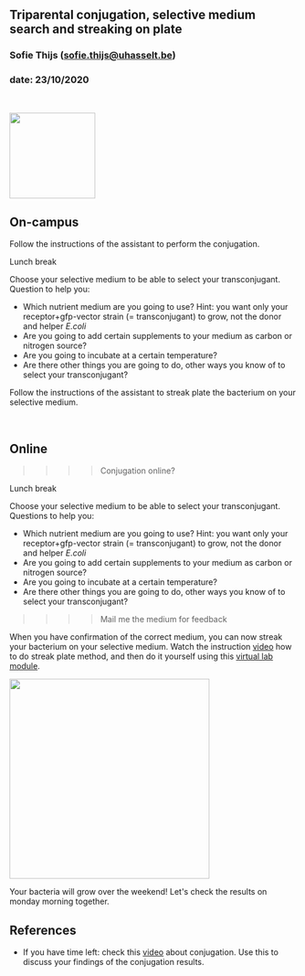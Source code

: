## Triparental conjugation, selective medium search and streaking on plate
### Sofie Thijs (sofie.thijs@uhasselt.be)
### date: 23/10/2020


&nbsp;
&nbsp;


<img src="https://www.nature.com/news/2001/011119/images/ecoli_160.jpg" width="150px">


## On-campus

Follow the instructions of the assistant to perform the conjugation.

Lunch break

Choose your selective medium to be able to select your transconjugant. Question to help you:  
- Which nutrient medium are you going to use? Hint: you want only your receptor+gfp-vector strain (= transconjugant) to grow, not the donor and helper *E.coli*
- Are you going to add certain supplements to your medium as carbon or nitrogen source?
- Are you going to incubate at a certain temperature?
- Are there other things you are going to do, other ways you know of to select your transconjugant?

Follow the instructions of the assistant to streak plate the bacterium on your selective medium.

&nbsp;
&nbsp;

## Online

>>>> Conjugation online?

Lunch break

Choose your selective medium to be able to select your transconjugant. Questions to help you:  
- Which nutrient medium are you going to use? Hint: you want only your receptor+gfp-vector strain (= transconjugant) to grow, not the donor and helper *E.coli*
- Are you going to add certain supplements to your medium as carbon or nitrogen source?
- Are you going to incubate at a certain temperature?
- Are there other things you are going to do, other ways you know of to select your transconjugant?
>>>> Mail me the medium for feedback 

When you have confirmation of the correct medium, you can now streak your bacterium on your selective medium.
Watch the instruction [video](https://www.youtube.com/watch?v=oYBZxRJLMnY) how to do streak plate method, and then do it yourself using this [virtual lab module](https://learn.chm.msu.edu/vibl/content/streakplate/streak_plate/streak_plate.html).

<img src="https://i.ytimg.com/vi/oYBZxRJLMnY/maxresdefault.jpg"  width="350px">

Your bacteria will grow over the weekend! Let's check the results on monday morning together.

## References
- If you have time left: check this [video]() about conjugation. Use this to discuss your findings of the conjugation results. 

&nbsp;
&nbsp;
